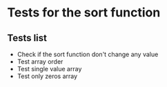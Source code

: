 # Tests for the sort function
## Tests list
- Check if the sort function don't change any value
- Test array order
- Test single value array
- Test only zeros array
